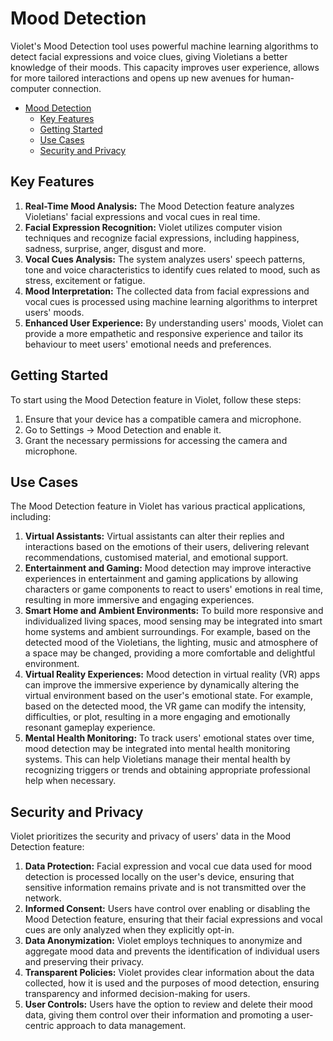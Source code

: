 # Mood Detection

Violet's Mood Detection tool uses powerful machine learning algorithms to detect facial
expressions and voice clues, giving Violetians a better knowledge of their moods. This
capacity improves user experience, allows for more tailored interactions and opens up
new avenues for human-computer connection.

- [Mood Detection](#mood-detection)
  - [Key Features](#key-features)
  - [Getting Started](#getting-started)
  - [Use Cases](#use-cases)
  - [Security and Privacy](#security-and-privacy)

## Key Features

1. **Real-Time Mood Analysis:** The Mood Detection feature analyzes Violetians' facial expressions and vocal cues in real time.
2. **Facial Expression Recognition:** Violet utilizes computer vision techniques and recognize facial expressions, including happiness, sadness, surprise, anger, disgust and more.
3. **Vocal Cues Analysis:** The system analyzes users' speech patterns, tone and voice characteristics to identify cues related to mood, such as stress, excitement or fatigue.
4. **Mood Interpretation:** The collected data from facial expressions and vocal cues is processed using machine learning algorithms to interpret users' moods.
5. **Enhanced User Experience:** By understanding users' moods, Violet can provide a more empathetic and responsive experience and tailor its behaviour to meet users' emotional needs and preferences.

## Getting Started

To start using the Mood Detection feature in Violet, follow these steps:

1. Ensure that your device has a compatible camera and microphone.
2. Go to Settings -> Mood Detection and enable it.
3. Grant the necessary permissions for accessing the camera and microphone.

## Use Cases

The Mood Detection feature in Violet has various practical applications, including:

1. **Virtual Assistants:** Virtual assistants can alter their replies and interactions based on the emotions of their users, delivering relevant recommendations, customised material, and emotional support.
2. **Entertainment and Gaming:** Mood detection may improve interactive experiences in entertainment and gaming applications by allowing characters or game components to react to users' emotions in real time, resulting in more immersive and engaging experiences.
3. **Smart Home and Ambient Environments:** To build more responsive and individualized living spaces, mood sensing may be integrated into smart home systems and ambient surroundings. For example, based on the detected mood of the Violetians, the lighting, music and atmosphere of a space may be changed, providing a more comfortable and delightful environment.
4. **Virtual Reality Experiences:** Mood detection in virtual reality (VR) apps can improve the immersive experience by dynamically altering the virtual environment based on the user's emotional state. For example, based on the detected mood, the VR game can modify the intensity, difficulties, or plot, resulting in a more engaging and emotionally resonant gameplay experience.
5. **Mental Health Monitoring:** To track users' emotional states over time, mood detection may be integrated into mental health monitoring systems. This can help Violetians manage their mental health by recognizing triggers or trends and obtaining appropriate professional help when necessary.

## Security and Privacy

Violet prioritizes the security and privacy of users' data in the Mood Detection feature:

1. **Data Protection:** Facial expression and vocal cue data used for mood detection is processed locally on the user's device, ensuring that sensitive information remains private and is not transmitted over the network.
2. **Informed Consent:** Users have control over enabling or disabling the Mood Detection feature, ensuring that their facial expressions and vocal cues are only analyzed when they explicitly opt-in.
3. **Data Anonymization:** Violet employs techniques to anonymize and aggregate mood data and prevents the identification of individual users and preserving their privacy.
4. **Transparent Policies:** Violet provides clear information about the data collected, how it is used and the purposes of mood detection, ensuring transparency and informed decision-making for users.
5. **User Controls:** Users have the option to review and delete their mood data, giving them control over their information and promoting a user-centric approach to data management.
